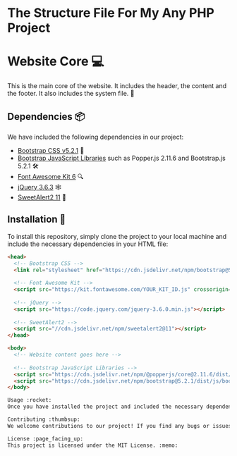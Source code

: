 # The Structure File For My Any PHP Project
 
# Website Core :computer:

This is the main core of the website. It includes the header, the content and the footer. It also includes the system file. :rocket:

## Dependencies :package:

We have included the following dependencies in our project:

- [Bootstrap CSS v5.2.1](https://getbootstrap.com/docs/5.2/getting-started/introduction/) :art:
- [Bootstrap JavaScript Libraries](https://getbootstrap.com/docs/5.2/getting-started/introduction/) such as Popper.js 2.11.6 and Bootstrap.js 5.2.1 :hammer_and_wrench:
- [Font Awesome Kit 6](https://fontawesome.com/) :mag:
- [jQuery 3.6.3](https://jquery.com/) :spider_web:
- [SweetAlert2 11](https://sweetalert2.github.io/) :candy:

## Installation :wrench:

To install this repository, simply clone the project to your local machine and include the necessary dependencies in your HTML file:

```html
<head>
  <!-- Bootstrap CSS -->
  <link rel="stylesheet" href="https://cdn.jsdelivr.net/npm/bootstrap@5.2.1/dist/css/bootstrap.min.css">
  
  <!-- Font Awesome Kit -->
  <script src="https://kit.fontawesome.com/YOUR_KIT_ID.js" crossorigin="anonymous"></script>
  
  <!-- jQuery -->
  <script src="https://code.jquery.com/jquery-3.6.0.min.js"></script>
  
  <!-- SweetAlert2 -->
  <script src="//cdn.jsdelivr.net/npm/sweetalert2@11"></script>
</head>

<body>
  <!-- Website content goes here -->
  
  <!-- Bootstrap JavaScript Libraries -->
  <script src="https://cdn.jsdelivr.net/npm/@popperjs/core@2.11.6/dist/umd/popper.min.js"></script>
  <script src="https://cdn.jsdelivr.net/npm/bootstrap@5.2.1/dist/js/bootstrap.min.js"></script>
</body>

Usage :rocket:
Once you have installed the project and included the necessary dependencies in your HTML file, you can use the website core as a starting point for your own website. The header, content, and footer sections can be customized to fit your needs, and the included system file can be modified to handle any backend functionality.

Contributing :thumbsup:
We welcome contributions to our project! If you find any bugs or issues, please open an issue in the repository. If you would like to contribute code, please fork the project and submit a pull request with your changes.

License :page_facing_up:
This project is licensed under the MIT License. :memo:
